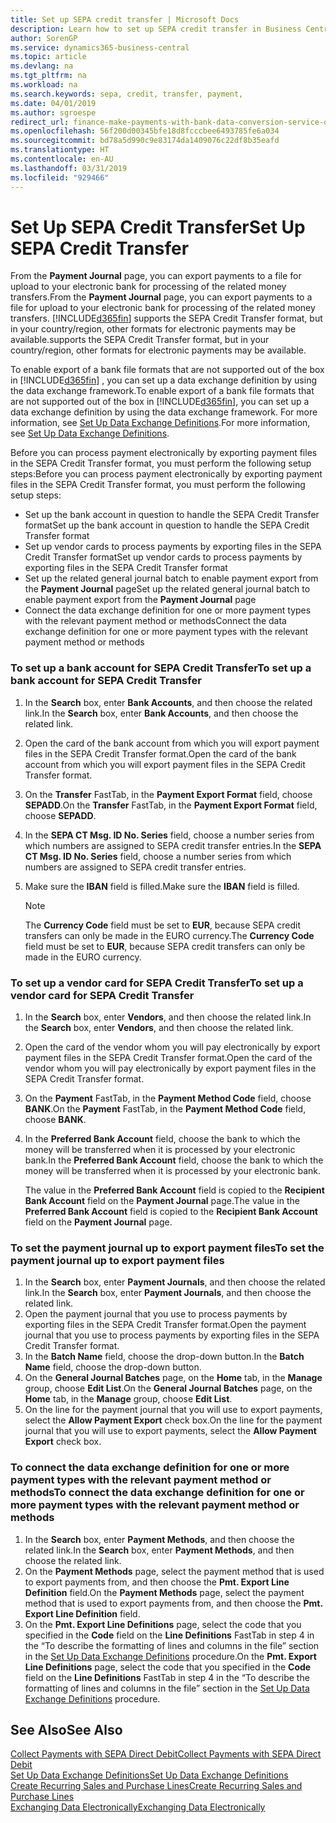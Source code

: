 ```yaml
---
title: Set up SEPA credit transfer | Microsoft Docs
description: Learn how to set up SEPA credit transfer in Business Central .
author: SorenGP
ms.service: dynamics365-business-central
ms.topic: article
ms.devlang: na
ms.tgt_pltfrm: na
ms.workload: na
ms.search.keywords: sepa, credit, transfer, payment,
ms.date: 04/01/2019
ms.author: sgroespe
redirect_url: finance-make-payments-with-bank-data-conversion-service-or-sepa-credit-transfer
ms.openlocfilehash: 56f200d00345bfe18d8fcccbee6493785fe6a034
ms.sourcegitcommit: bd78a5d990c9e83174da1409076c22df8b35eafd
ms.translationtype: HT
ms.contentlocale: en-AU
ms.lasthandoff: 03/31/2019
ms.locfileid: "929466"
---
```

# <a name="set-up-sepa-credit-transfer"></a><span data-ttu-id="faa6b-103">Set Up SEPA Credit Transfer</span><span class="sxs-lookup"><span data-stu-id="faa6b-103">Set Up SEPA Credit Transfer</span></span>
<span data-ttu-id="faa6b-104">From the **Payment Journal** page, you can export payments to a file for upload to your electronic bank for processing of the related money transfers.</span><span class="sxs-lookup"><span data-stu-id="faa6b-104">From the **Payment Journal** page, you can export payments to a file for upload to your electronic bank for processing of the related money transfers.</span></span> [!INCLUDE[d365fin](includes/d365fin_md.md)] <span data-ttu-id="faa6b-105">supports the SEPA Credit Transfer format, but in your country/region, other formats for electronic payments may be available.</span><span class="sxs-lookup"><span data-stu-id="faa6b-105">supports the SEPA Credit Transfer format, but in your country/region, other formats for electronic payments may be available.</span></span>  

<span data-ttu-id="faa6b-106">To enable export of a bank file formats that are not supported out of the box in [!INCLUDE[d365fin](includes/d365fin_md.md)] , you can set up a data exchange definition by using the data exchange framework.</span><span class="sxs-lookup"><span data-stu-id="faa6b-106">To enable export of a bank file formats that are not supported out of the box in [!INCLUDE[d365fin](includes/d365fin_md.md)], you can set up a data exchange definition by using the data exchange framework.</span></span> <span data-ttu-id="faa6b-107">For more information, see [Set Up Data Exchange Definitions](across-how-to-set-up-data-exchange-definitions.md).</span><span class="sxs-lookup"><span data-stu-id="faa6b-107">For more information, see [Set Up Data Exchange Definitions](across-how-to-set-up-data-exchange-definitions.md).</span></span>  

<span data-ttu-id="faa6b-108">Before you can process payment electronically by exporting payment files in the SEPA Credit Transfer format, you must perform the following setup steps:</span><span class="sxs-lookup"><span data-stu-id="faa6b-108">Before you can process payment electronically by exporting payment files in the SEPA Credit Transfer format, you must perform the following setup steps:</span></span>  

* <span data-ttu-id="faa6b-109">Set up the bank account in question to handle the SEPA Credit Transfer format</span><span class="sxs-lookup"><span data-stu-id="faa6b-109">Set up the bank account in question to handle the SEPA Credit Transfer format</span></span>  
* <span data-ttu-id="faa6b-110">Set up vendor cards to process payments by exporting files in the SEPA Credit Transfer format</span><span class="sxs-lookup"><span data-stu-id="faa6b-110">Set up vendor cards to process payments by exporting files in the SEPA Credit Transfer format</span></span>  
* <span data-ttu-id="faa6b-111">Set up the related general journal batch to enable payment export from the **Payment Journal** page</span><span class="sxs-lookup"><span data-stu-id="faa6b-111">Set up the related general journal batch to enable payment export from the **Payment Journal** page</span></span>  
* <span data-ttu-id="faa6b-112">Connect the data exchange definition for one or more payment types with the relevant payment method or methods</span><span class="sxs-lookup"><span data-stu-id="faa6b-112">Connect the data exchange definition for one or more payment types with the relevant payment method or methods</span></span>  

### <a name="to-set-up-a-bank-account-for-sepa-credit-transfer"></a><span data-ttu-id="faa6b-113">To set up a bank account for SEPA Credit Transfer</span><span class="sxs-lookup"><span data-stu-id="faa6b-113">To set up a bank account for SEPA Credit Transfer</span></span>  
1. <span data-ttu-id="faa6b-114">In the **Search** box, enter **Bank Accounts**, and then choose the related link.</span><span class="sxs-lookup"><span data-stu-id="faa6b-114">In the **Search** box, enter **Bank Accounts**, and then choose the related link.</span></span>  
2. <span data-ttu-id="faa6b-115">Open the card of the bank account from which you will export payment files in the SEPA Credit Transfer format.</span><span class="sxs-lookup"><span data-stu-id="faa6b-115">Open the card of the bank account from which you will export payment files in the SEPA Credit Transfer format.</span></span>  
3. <span data-ttu-id="faa6b-116">On the **Transfer** FastTab, in the **Payment Export Format** field, choose **SEPADD**.</span><span class="sxs-lookup"><span data-stu-id="faa6b-116">On the **Transfer** FastTab, in the **Payment Export Format** field, choose **SEPADD**.</span></span>  
4. <span data-ttu-id="faa6b-117">In the **SEPA CT Msg. ID No. Series** field, choose a number series from which numbers are assigned to SEPA credit transfer entries.</span><span class="sxs-lookup"><span data-stu-id="faa6b-117">In the **SEPA CT Msg. ID No. Series** field, choose a number series from which numbers are assigned to SEPA credit transfer entries.</span></span>  
5. <span data-ttu-id="faa6b-118">Make sure the **IBAN** field is filled.</span><span class="sxs-lookup"><span data-stu-id="faa6b-118">Make sure the **IBAN** field is filled.</span></span>  

    > [!NOTE]  
    >  <span data-ttu-id="faa6b-119">The **Currency Code** field must be set to **EUR**, because SEPA credit transfers can only be made in the EURO currency.</span><span class="sxs-lookup"><span data-stu-id="faa6b-119">The **Currency Code** field must be set to **EUR**, because SEPA credit transfers can only be made in the EURO currency.</span></span>  

### <a name="to-set-up-a-vendor-card-for-sepa-credit-transfer"></a><span data-ttu-id="faa6b-120">To set up a vendor card for SEPA Credit Transfer</span><span class="sxs-lookup"><span data-stu-id="faa6b-120">To set up a vendor card for SEPA Credit Transfer</span></span>  
1. <span data-ttu-id="faa6b-121">In the **Search** box, enter **Vendors**, and then choose the related link.</span><span class="sxs-lookup"><span data-stu-id="faa6b-121">In the **Search** box, enter **Vendors**, and then choose the related link.</span></span>  
2. <span data-ttu-id="faa6b-122">Open the card of the vendor whom you will pay electronically by export payment files in the SEPA Credit Transfer format.</span><span class="sxs-lookup"><span data-stu-id="faa6b-122">Open the card of the vendor whom you will pay electronically by export payment files in the SEPA Credit Transfer format.</span></span>  
3. <span data-ttu-id="faa6b-123">On the **Payment** FastTab, in the **Payment Method Code** field, choose **BANK**.</span><span class="sxs-lookup"><span data-stu-id="faa6b-123">On the **Payment** FastTab, in the **Payment Method Code** field, choose **BANK**.</span></span>  
4. <span data-ttu-id="faa6b-124">In the **Preferred Bank Account** field, choose the bank to which the money will be transferred when it is processed by your electronic bank.</span><span class="sxs-lookup"><span data-stu-id="faa6b-124">In the **Preferred Bank Account** field, choose the bank to which the money will be transferred when it is processed by your electronic bank.</span></span>  

     <span data-ttu-id="faa6b-125">The value in the **Preferred Bank Account** field is copied to the **Recipient Bank Account** field on the **Payment Journal** page.</span><span class="sxs-lookup"><span data-stu-id="faa6b-125">The value in the **Preferred Bank Account** field is copied to the **Recipient Bank Account** field on the **Payment Journal** page.</span></span>  

### <a name="to-set-the-payment-journal-up-to-export-payment-files"></a><span data-ttu-id="faa6b-126">To set the payment journal up to export payment files</span><span class="sxs-lookup"><span data-stu-id="faa6b-126">To set the payment journal up to export payment files</span></span>  
1. <span data-ttu-id="faa6b-127">In the **Search** box, enter **Payment Journals**, and then choose the related link.</span><span class="sxs-lookup"><span data-stu-id="faa6b-127">In the **Search** box, enter **Payment Journals**, and then choose the related link.</span></span>  
2. <span data-ttu-id="faa6b-128">Open the payment journal that you use to process payments by exporting files in the SEPA Credit Transfer format.</span><span class="sxs-lookup"><span data-stu-id="faa6b-128">Open the payment journal that you use to process payments by exporting files in the SEPA Credit Transfer format.</span></span>  
3. <span data-ttu-id="faa6b-129">In the **Batch Name** field, choose the drop\-down button.</span><span class="sxs-lookup"><span data-stu-id="faa6b-129">In the **Batch Name** field, choose the drop\-down button.</span></span>  
4. <span data-ttu-id="faa6b-130">On the **General Journal Batches** page, on the **Home** tab, in the **Manage** group, choose **Edit List**.</span><span class="sxs-lookup"><span data-stu-id="faa6b-130">On the **General Journal Batches** page, on the **Home** tab, in the **Manage** group, choose **Edit List**.</span></span>  
5. <span data-ttu-id="faa6b-131">On the line for the payment journal that you will use to export payments, select the **Allow Payment Export** check box.</span><span class="sxs-lookup"><span data-stu-id="faa6b-131">On the line for the payment journal that you will use to export payments, select the **Allow Payment Export** check box.</span></span>  

### <a name="to-connect-the-data-exchange-definition-for-one-or-more-payment-types-with-the-relevant-payment-method-or-methods"></a><span data-ttu-id="faa6b-132">To connect the data exchange definition for one or more payment types with the relevant payment method or methods</span><span class="sxs-lookup"><span data-stu-id="faa6b-132">To connect the data exchange definition for one or more payment types with the relevant payment method or methods</span></span>  
1. <span data-ttu-id="faa6b-133">In the **Search** box, enter **Payment Methods**, and then choose the related link.</span><span class="sxs-lookup"><span data-stu-id="faa6b-133">In the **Search** box, enter **Payment Methods**, and then choose the related link.</span></span>  
2. <span data-ttu-id="faa6b-134">On the **Payment Methods** page, select the payment method that is used to export payments from, and then choose the **Pmt. Export Line Definition** field.</span><span class="sxs-lookup"><span data-stu-id="faa6b-134">On the **Payment Methods** page, select the payment method that is used to export payments from, and then choose the **Pmt. Export Line Definition** field.</span></span>  
3. <span data-ttu-id="faa6b-135">On the **Pmt. Export Line Definitions** page, select the code that you specified in the **Code** field on the **Line Definitions** FastTab in step 4 in the “To describe the formatting of lines and columns in the file” section in the [Set Up Data Exchange Definitions](across-how-to-set-up-data-exchange-definitions.md) procedure.</span><span class="sxs-lookup"><span data-stu-id="faa6b-135">On the **Pmt. Export Line Definitions** page, select the code that you specified in the **Code** field on the **Line Definitions** FastTab in step 4 in the “To describe the formatting of lines and columns in the file” section in the [Set Up Data Exchange Definitions](across-how-to-set-up-data-exchange-definitions.md) procedure.</span></span>  

## <a name="see-also"></a><span data-ttu-id="faa6b-136">See Also</span><span class="sxs-lookup"><span data-stu-id="faa6b-136">See Also</span></span>  
[<span data-ttu-id="faa6b-137">Collect Payments with SEPA Direct Debit</span><span class="sxs-lookup"><span data-stu-id="faa6b-137">Collect Payments with SEPA Direct Debit</span></span>](finance-collect-payments-with-sepa-direct-debit.md)  
[<span data-ttu-id="faa6b-138">Set Up Data Exchange Definitions</span><span class="sxs-lookup"><span data-stu-id="faa6b-138">Set Up Data Exchange Definitions</span></span>](across-how-to-set-up-data-exchange-definitions.md)  
[<span data-ttu-id="faa6b-139">Create Recurring Sales and Purchase Lines</span><span class="sxs-lookup"><span data-stu-id="faa6b-139">Create Recurring Sales and Purchase Lines</span></span>](sales-how-work-standard-lines.md)  
[<span data-ttu-id="faa6b-140">Exchanging Data Electronically</span><span class="sxs-lookup"><span data-stu-id="faa6b-140">Exchanging Data Electronically</span></span>](across-data-exchange.md)  
